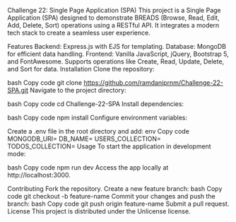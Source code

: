 Challenge 22: Single Page Application (SPA)
This project is a Single Page Application (SPA) designed to demonstrate BREADS (Browse, Read, Edit, Add, Delete, Sort) operations using a RESTful API. It integrates a modern tech stack to create a seamless user experience.

Features
Backend: Express.js with EJS for templating.
Database: MongoDB for efficient data handling.
Frontend: Vanilla JavaScript, jQuery, Bootstrap 5, and FontAwesome.
Supports operations like Create, Read, Update, Delete, and Sort for data.
Installation
Clone the repository:

bash
Copy code
git clone https://github.com/ramdaniprnm/Challenge-22-SPA.git
Navigate to the project directory:

bash
Copy code
cd Challenge-22-SPA
Install dependencies:

bash
Copy code
npm install
Configure environment variables:

Create a .env file in the root directory and add:
env
Copy code
MONGODB_URI=<your-mongodb-uri>
DB_NAME=<database-name>
USERS_COLLECTION=<collection-name-for-users>
TODOS_COLLECTION=<collection-name-for-todos>
Usage
To start the application in development mode:

bash
Copy code
npm run dev
Access the app locally at http://localhost:3000.

Contributing
Fork the repository.
Create a new feature branch:
bash
Copy code
git checkout -b feature-name
Commit your changes and push the branch:
bash
Copy code
git push origin feature-name
Submit a pull request.
License
This project is distributed under the Unlicense license.
